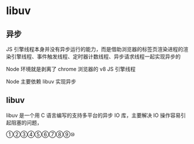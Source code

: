 # libuv

## 异步

JS 引擎线程本身并没有异步运行的能力，而是借助浏览器的标签页渲染进程的渲染引擎线程、事件触发线程、定时器计数线程、异步请求线程一起实现异步的

Node 环境就是剥离了 chrome 浏览器的 v8 JS 引擎线程

Node 主要依赖 libuv 实现异步

## libuv

libuv 是一个用 C 语言编写的支持多平台的异步 IO 库，主要解决 IO 操作容易引起阻塞的问题，

①②③④⑤⑥⑦⑧⑨⑩
